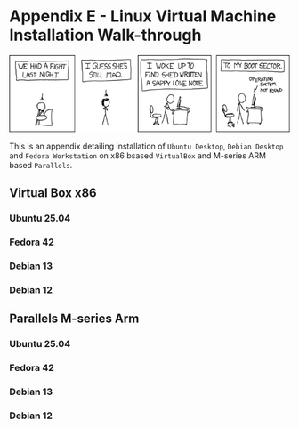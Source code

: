 # Appendix E - Linux Virtual Machine Installation Walk-through

![*Git commit messages--after developing this book I understand this completely*](./images/Chapter-Header/Appendix-E/fight.png "Image of XKCD cartoon number 340 Fight")

This is an appendix detailing installation of `Ubuntu Desktop`, `Debian Desktop` and `Fedora Workstation` on x86 bsased `VirtualBox` and M-series ARM based `Parallels`.

## Virtual Box x86


### Ubuntu 25.04

### Fedora 42

### Debian 13

### Debian 12


## Parallels M-series Arm

### Ubuntu 25.04

### Fedora 42

### Debian 13

### Debian 12